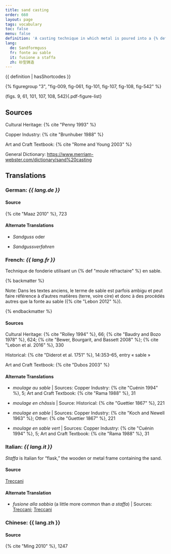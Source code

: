```yaml
---
title: sand casting
order: 660
layout: page
tags: vocabulary
toc: false
menu: false
definition: 'A casting technique in which metal is poured into a {% def "piece mold" %} made of a specific type of sand that is bound by clay (or oil or resin in modern foundries). The piece mold is made by ramming the sand around a rigid {% def "model" %} or {% def "chef-modèle" %} within stacked metal frames (aka flasks). See [GI§2.4.1](/intro/#S2.4.1).'
lang:
  de: Sandformguss
  fr: fonte au sable
  it: fusione a staffa
  zh: 砂型铸造
---
```


{{ definition | hasShortcodes }}

{% figuregroup "3", "fig-009, fig-061, fig-101, fig-107, fig-108, fig-542" %}

(figs. 9, 61, 101, 107, 108, 542){.pdf-figure-list}

## Sources

Cultural Heritage: {% cite "Penny 1993" %}

Copper Industry: {% cite "Brunhuber 1988" %}

Art and Craft Textbook: {% cite "Rome and Young 2003" %}

General Dictionary: <https://www.merriam-webster.com/dictionary/sand%20casting>

## Translations

<div class="accordion">

### **German**: *{{ lang.de }}*

#### Source

{% cite "Maaz 2010" %}, 723

#### Alternate Translations

- *Sandguss* oder

- *Sandgussverfahren*

### **French**: *{{ lang.fr }}*

Technique de fonderie utilisant un {% def "moule réfractaire" %} en sable.

{% backmatter %}

Note: Dans les textes anciens, le terme de sable est parfois ambigu et peut faire référence à d’autres matières (terre, voire cire) et donc à des procédés autres que la fonte au sable ({% cite "Lebon 2012" %}).

{% endbackmatter %}

#### Sources

Cultural Heritage: {% cite "Rolley 1994" %}, 66; {% cite "Baudry and Bozo 1978" %}, 624; {% cite "Bewer, Bourgarit, and Bassett 2008" %}; {% cite "Lebon et al. 2016" %}, 330

Historical: {% cite "Diderot et al. 1751" %}, 14:353–65, entry « sable »

Art and Craft Textbook: {% cite "Dubos 2003" %}

#### Alternate Translations

- *moulage au sable* | Sources: Copper Industry: {% cite "Cuénin 1994" %}, 5; Art and Craft Textbook: {% cite "Rama 1988" %}, 31

- *moulage en châssis* | Source: Historical: {% cite "Guettier 1867" %}, 221

- *moulage en sable* | Sources: Copper Industry: {% cite "Koch and Newell 1963" %}; Other: {% cite "Guettier 1867" %}, 221

- *moulage en sable vert* | Sources: Copper Industry: {% cite "Cuénin 1994" %}, 5; Art and Craft Textbook: {% cite "Rama 1988" %}, 31

### **Italian**: *{{ lang.it }}*

*Staffa* is Italian for “flask,” the wooden or metal frame containing the sand.

#### Source

[Treccani](https://www.treccani.it/enciclopedia/fusione_%28Enciclopedia-Italiana%29/)

#### Alternate Translation

- *fusione alla sabbia* (a little more common than *a staffa*) | Sources: [Treccani](http://www.treccani.it/vocabolario/ricerca/fusione-alla-sabbia/); [Treccani](https://www.treccani.it/enciclopedia/fusione_%28Enciclopedia-Italiana%29/)

### **Chinese**: {{ lang.zh }}

#### Source

{% cite "Ming 2010" %}, 1247

</div>
